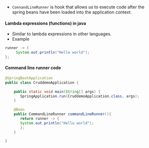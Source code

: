 - `ConnandLineRunner` is hook that allows us to execute code after the spring beans have been loaded into the application context.
#### Lambda expressions (functions) in java
- Similar to lambda expressions in other languages.
- Example 
```java
runner -> {  
     System.out.println("Hello world");  
};
```
#### Command line runner code
```java
@SpringBootApplication  
public class CruddemoApplication {  
  
    public static void main(String[] args) {  
       SpringApplication.run(CruddemoApplication.class, args);  
    }  
  
    @Bean  
    public CommandLineRunner commandLineRunner(){  
       return runner -> {  
       System.out.println("Hello world");  
       };  
    }  
  
}
```
